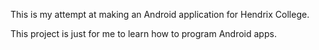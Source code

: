 This is my attempt at making an Android application for Hendrix College.

This project is just for me to learn how to program Android apps.
